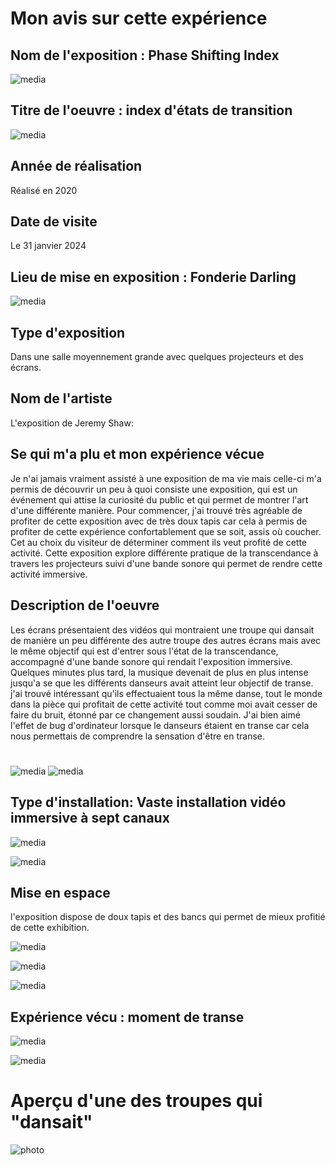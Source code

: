 # Mon avis sur cette expérience

## Nom de l'exposition : Phase Shifting Index
![media](media/photo_JF_affiche.jpg)

 ## Titre de l'oeuvre : index d'états de transition

 ![media](media/photo_JF_installation.jpg)


## Année de réalisation

Réalisé en 2020 


## Date de visite

 Le 31 janvier 2024 


## Lieu de mise en exposition : Fonderie Darling
![media](media/photo_JF_fonderiedarling.jpg)
 

 
 ## Type d'exposition
 
 Dans une salle moyennement grande avec quelques projecteurs et des écrans. 

 
 ## Nom de l'artiste

 L'exposition de Jeremy Shaw:

 ## Se qui m'a plu et mon expérience vécue
 
 Je n'ai jamais vraiment assisté à une 
exposition de ma vie mais celle-ci m'a permis de découvrir un peu à quoi consiste une exposition, qui est un événement qui attise la curiosité du public et qui permet de montrer l'art d'une différente manière. Pour commencer, j'ai trouvé très agréable de profiter de cette exposition avec de très doux tapis car cela à permis de profiter de cette expérience confortablement que se soit, assis où coucher. Cet au choix du visiteur de déterminer  comment ils veut profité de cette activité. Cette exposition explore  différente pratique de la transcendance à travers les projecteurs suivi d'une bande sonore qui permet de rendre cette activité immersive.

## Description de l'oeuvre

Les écrans présentaient des vidéos qui montraient une troupe qui dansait de manière un peu différente des autre troupe des autres écrans mais avec le même objectif qui est d'entrer sous l'état de la transcendance, accompagné d'une bande sonore qui rendait l'exposition immersive. Quelques minutes plus tard, la musique devenait de plus en plus intense jusqu'a se que les différents danseurs avait atteint leur objectif de transe. j'ai trouvé intéressant qu'ils effectuaient tous la même danse, tout le monde dans la pièce qui profitait de cette activité tout comme moi avait cesser de faire du bruit, étonné par ce changement aussi soudain. J'ai bien aimé l'effet de bug d'ordinateur lorsque le danseurs étaient en transe car cela nous permettais de comprendre la sensation d'être en transe.
#
![media](media/photo_JF_ecrandanse.jpeg)
![media](media/photo_JF_ecrandanse3.jpeg)



## Type d'installation: Vaste installation vidéo immersive à sept canaux

![media](media/photo_JF_espace.jpeg)

![media](media/photo_JF_installation.JPG)

## Mise en espace

l'exposition dispose de doux tapis et des bancs qui permet de mieux profitié de cette exhibition.

![media](media/photo_JF_plan.jpeg)

![media](media/photo_JF_espace2.jpeg)

![media](media/photo_Jf_espace3.jpeg)

## Expérience vécu : moment de transe

![media](media/photo_JF_scenetranse.jpeg)

![media](media/photo_JF_scenetranse2.jpeg)


# Aperçu d'une des troupes qui "dansait"
![photo]()






